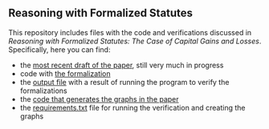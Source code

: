 ## Reasoning with Formalized Statutes

This repository includes files with the code and verifications discussed in *Reasoning with Formalized Statutes: The Case of Capital Gains and Losses*. Specifically, here you can find:
- the [most recent draft of the paper](https://github.com/slawsk/tax-formalization/blob/main/FormalizationReasoning.20231226.pdf), still very much in progress
- code with [the formalization](https://github.com/slawsk/tax-formalization/blob/main/formalize_reasoning.py)
- the [output file](https://github.com/slawsk/tax-formalization/blob/main/check.txt) with a result of running the program to verify the formalizations
- the [code that generates the graphs in the paper](https://github.com/slawsk/tax-formalization/blob/main/capitalgainsgraphs.py) 
- the [requirements.txt](https://github.com/slawsk/tax-formalization/blob/main/requirements.txt) file for running the verification and creating the graphs
